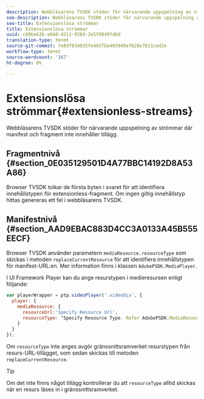 ```yaml
---
description: Webbläsarens TVSDK stöder för närvarande uppspelning av strömmar där manifest och fragment inte innehåller tillägg.
seo-description: Webbläsarens TVSDK stöder för närvarande uppspelning av strömmar där manifest och fragment inte innehåller tillägg.
seo-title: Extensionslösa strömmar
title: Extensionslösa strömmar
uuid: c69ba62b-a940-4211-920d-2e559849fd6d
translation-type: tm+mt
source-git-commit: 7e8df034035fe465fbe403949ef828e7811ced2e
workflow-type: tm+mt
source-wordcount: '167'
ht-degree: 0%

---
```



# Extensionslösa strömmar{#extensionless-streams}

Webbläsarens TVSDK stöder för närvarande uppspelning av strömmar där manifest och fragment inte innehåller tillägg.

## Fragmentnivå {#section_0E035129501D4A77BBC14192D8A53A86}

Browser TVSDK tolkar de första byten i svaret för att identifiera innehållstypen för extensionless-fragment. Om ingen giltig innehållstyp hittas genereras ett fel i webbläsarens TVSDK.

## Manifestnivå {#section_AAD9EBAC883D4CC3A0133A45B555EECF}

Browser TVSDK använder parametern `mediaResource.resourceType` som skickas i metoden `replaceCurrentResource` för att identifiera innehållstypen för manifest-URL:en. Mer information finns i klassen `AdobePSDK.MediaPlayer`.

I UI Framework Player kan du ange resurstypen i medieresursen enligt följande:

```js
var playerWrapper = ptp.videoPlayer('.videoDiv', { 
  player: { 
    mediaResource: { 
      resourceUrl:'Specify Resource Url', 
      resourceType: ‘Specify Resource Type. Refer AdobePSDK.MediaResourceType' 
    } 
  } 
}); 
```

Om `resourceType` inte anges avgör gränssnittsramverket resurstypen från resurs-URL-tillägget, som sedan skickas till metoden `replaceCurrentResource`.

>[!TIP]
>
>Om det inte finns något tillägg kontrollerar du att `resourceType` alltid skickas när en resurs läses in i gränssnittsramverket.

